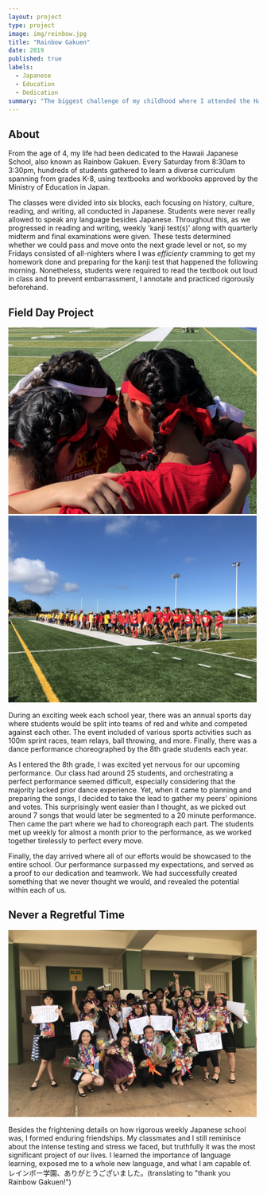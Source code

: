 ```yaml
---
layout: project
type: project
image: img/reinbow.jpg
title: "Rainbow Gakuen"
date: 2019
published: true
labels:
  - Japanese
  - Education
  - Dedication
summary: "The biggest challenge of my childhood where I attended the Hawaii Japanese School: Rainbow Gakuen for 10 years to learn the history, culture, reading, writing, and language of Japan."
---
```


## About

From the age of 4, my life had been dedicated to the Hawaii Japanese School, also known as Rainbow Gakuen. Every Saturday from 8:30am to 3:30pm, hundreds of students gathered to learn a diverse curriculum spanning from grades K-8, using textbooks and workbooks approved by the Ministry of Education in Japan.

The classes were divided into six blocks, each focusing on history, culture, reading, and writing, all conducted in Japanese. Students were never really allowed to speak any language besides Japanese. Throughout this, as we progressed in reading and writing, weekly 'kanji test(s)' along with quarterly midterm and final examinations were given. These tests determined whether we could pass and move onto the next grade level or not, so my Fridays consisted of all-nighters where I was *efficienty* cramming to get my homework done and preparing for the kanji test that happened the following morning. Nonetheless, students were required to read the textbook out loud in class and to prevent embarrassment, I annotate and practiced rigorously beforehand. 

## Field Day Project

<div class="text-center p-4">
<img width="500px" src="../img/sportsday1.jpeg" class="img-thumbnail" >
<img width="500px" src="../img/sportsday2.jpeg" class="img-thumbnail" >
</div>

During an exciting week each school year, there was an annual sports day where students would be split into teams of red and white and competed against each other. The event included of various sports activities such as 100m sprint races, team relays, ball throwing, and more. Finally, there was a dance performance choreographed by the 8th grade students each year. 

As I entered the 8th grade, I was excited yet nervous for our upcoming performance. Our class had around 25 students, and orchestrating a perfect performance seemed difficult, especially considering that the majority lacked prior dance experience. Yet, when it came to planning and preparing the songs, I decided to take the lead to gather my peers' opinions and votes. This surprisingly went easier than I thought, as we picked out around 7 songs that would later be segmented to a 20 minute performance. Then came the part where we had to choreograph each part. The students met up weekly for almost a month prior to the performance, as we worked together tirelessly to perfect every move.

Finally, the day arrived where all of our efforts would be showcased to the entire school. Our performance surpassed my expectations, and served as a proof to our dedication and teamwork. We had successfully created something that we never thought we would, and revealed the potential within each of us.

## Never a Regretful Time

<div class="text-center p-4">
<img width="500px" src="../img/rainbow-graduation.JPG" >
</div>

Besides the frightening details on how rigorous weekly Japanese school was, I formed enduring friendships. My classmates and I still reminisce about the intense testing and stress we faced, but truthfully it was the most significant project of our lives. I learned the importance of language learning, exposed me to a whole new language, and what I am capable of. レインボー学園、ありがとうございました。(translating to "thank you Rainbow Gakuen!")
